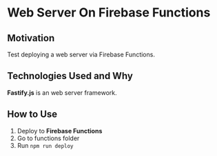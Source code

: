 # Web Server On Firebase Functions

## Motivation
Test deploying a web server via Firebase Functions.

## Technologies Used and Why
**Fastify.js** is an web server framework.

## How to Use
1. Deploy to **Firebase Functions**
2. Go to functions folder
3. Run ```npm run deploy```
